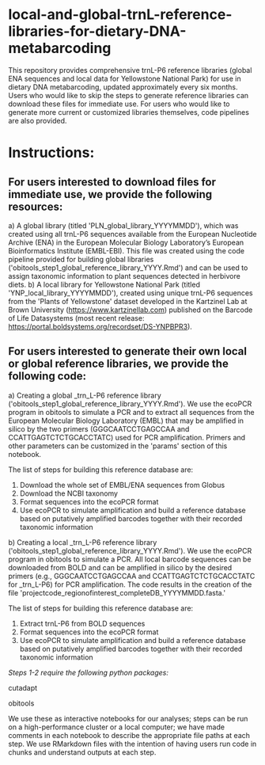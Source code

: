# local-and-global-trnL-reference-libraries-for-dietary-DNA-metabarcoding
This repository provides comprehensive trnL-P6 reference libraries (global ENA sequences and local data for Yellowstone National Park) for use in dietary DNA metabarcoding, updated approximately every six months. Users who would like to skip the steps to generate reference libraries can download these files for immediate use. For users who would like to generate more current or customized libraries themselves, code pipelines are also provided.

# **Instructions:**

## For users interested to download files for immediate use, we provide the following resources:

a) A global library (titled 'PLN_global_library_YYYYMMDD'), which was created using all trnL-P6 sequences available from the European Nucleotide Archive (ENA) in the European Molecular Biology Laboratory’s European Bioinformatics Institute (EMBL-EBI). This file was created using the code pipeline provided for building global libraries ('obitools_step1_global_reference_library_YYYY.Rmd') and can be used to assign taxonomic information to plant sequences detected in herbivore diets.
b) A local library for Yellowstone National Park (titled 'YNP_local_library_YYYYMMDD'), created using unique trnL-P6 sequences from the 'Plants of Yellowstone' dataset developed in the Kartzinel Lab at Brown University (https://www.kartzinellab.com) published on the Barcode of Life Datasystems (most recent release: https://portal.boldsystems.org/recordset/DS-YNPBPR3). 

## For users interested to generate their own local or global reference libraries, we provide the following code:

a) Creating a global _trn_L-P6 reference library ('obitools_step1_global_reference_library_YYYY.Rmd'). We use the ecoPCR program in obitools to simulate a PCR and to extract all sequences from the European Molecular Biology Laboratory (EMBL) that may be amplified in silico by the two primers (GGGCAATCCTGAGCCAA and CCATTGAGTCTCTGCACCTATC) used for PCR amplification. Primers and other parameters can be customized in the 'params' section of this notebook. 

  The list of steps for building this reference database are:
  1) Download the whole set of EMBL/ENA sequences from Globus
  2) Download the NCBI taxonomy
  3) Format sequences into the ecoPCR format
  4) Use ecoPCR to simulate amplification and build a reference database based on putatively amplified barcodes together with their recorded taxonomic information

b) Creating a local _trn_L-P6 reference library ('obitools_step1_global_reference_library_YYYY.Rmd'). We use the ecoPCR program in obitools to simulate a PCR. All local barcode sequences can be downloaded from BOLD and can be amplified in silico by the desired primers (e.g., GGGCAATCCTGAGCCAA and CCATTGAGTCTCTGCACCTATC for _trn_L-P6) for PCR amplification. The code results in the creation of the file 'projectcode_regionofinterest_completeDB_YYYYMMDD.fasta.'

  The list of steps for building this reference database are:
  1) Extract trnL-P6 from BOLD sequences
  2) Format sequences into the ecoPCR format
  3) Use ecoPCR to simulate amplification and build a reference database based on putatively amplified barcodes together with their recorded taxonomic information

_Steps 1-2 require the following python packages:_

cutadapt

obitools

We use these as interactive notebooks for our analyses; steps can be run on a high-performance cluster or a local computer; we have made comments in each notebook to describe the appropriate file paths at each step. We use RMarkdown files with the intention of having users run code in chunks and understand outputs at each step.
